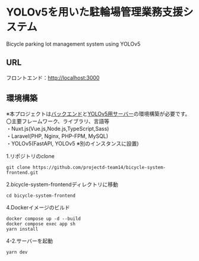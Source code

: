 # YOLOv5を用いた駐輪場管理業務支援システム
Bicycle parking lot management system using YOLOv5  
## URL
フロントエンド：[http://localhost:3000](http://localhost:3000/login)  
## 環境構築  
※本プロジェクトは[バックエンド](https://github.com/projectd-team14/bicycle-system-backend)と[YOLOv5用サーバー](https://github.com/projectd-team14/yolov5-server)の環境構築が必要です。  
〇主要フレームワーク、ライブラリ、言語等  
・Nuxt.js(Vue.js,Node.js,TypeScript,Sass)  
・Laravel(PHP, Nginx, PHP-FPM, MySQL)  
・YOLOv5(FastAPI, YOLOv5 ※別のインスタンスに設置)  
  
1.リポジトリのclone
```
git clone https://github.com/projectd-team14/bicycle-system-frontend.git
```
2.bicycle-system-frontendディレクトリに移動
```
cd bicycle-system-frontend
```
4.Dockerイメージのビルド
```
docker compose up -d --build  
docker compose exec app sh
yarn install
```
4-2.サーバーを起動
```
yarn dev
```










